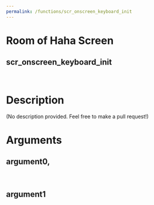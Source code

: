 ```yaml
---
permalink: /functions/scr_onscreen_keyboard_init
---
```

# Room of Haha Screen  
## scr_onscreen_keyboard_init  
&nbsp;  
# Description  
(No description provided. Feel free to make a pull request!) 
&nbsp;  
# Arguments
## argument0, 

&nbsp;  
## argument1

&nbsp;  


